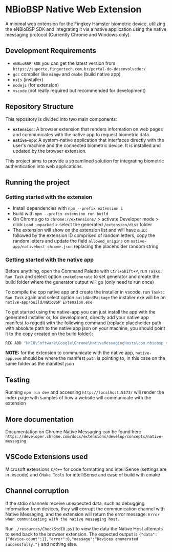 # NBioBSP Native Web Extension

A minimal web extension for the Fingkey Hamster biometric device, utilizing the eNBioBSP SDK and integrating it via a native application using the native messaging protocol (Currently Chrome and Windows only).

## Development Requirements

- `eNBioBSP SDK` you can get the latest version from `https://suporte.fingertech.com.br/portal-do-desenvolvedor/`
- `gcc` compiler like `mingw` and `cmake` (build native app)
- `nsis` (installer)
- `nodejs` (for extension)
- `vscode` (not really required but recommended for development)

## Repository Structure

This repository is divided into two main components:

- **`extension`**: A browser extension that renders information on web pages and communicates with the native app to request biometric data.
- **`native-app`**: A system-native application that interfaces directly with the user's machine and the connected biometric device. It is installed and updated by the browser extension.

This project aims to provide a streamlined solution for integrating biometric authentication into web applications.

## Running the project

### Getting started with the extension

- Install dependencies with `npm --prefix extension i`
- Build with `npm --prefix extension run build`
- On Chrome go to `chrome://extensions/` > activate Developer mode > click `Load unpacked` > select the generated `/extension/dist` folder
- The extension will show on the extension list and will have a `ID:` followed by the extension ID comprised of random letters, copy the random letters and update the field `allowed_origins` on `native-app/nativehost-chrome.json` replacing the placeholder random string

### Getting started with the native app

Before anything, open the Command Palette with `Ctrl+Shift+P`, run `Tasks: Run Task` and select option `cmakeGenerate` to set generator and create the build folder where the generator output will go (only need to run once)

To compile the cpp native app and create the installer in vscode, run `Tasks: Run Task` again and select option `buildAndPackage` the installer exe will be on `native-app/build/NBioBSP Extension.exe`

To get started using the native-app you can just install the app with the generated installer or, for development, directly add your native app manifest to regedit with the following command (replace placeholder path with absolute path to the native app json on your machine, you should point it to the copy created on the build folder):

```bash
REG ADD "HKCU\Software\Google\Chrome\NativeMessagingHosts\com.nbiobsp_native_web_ext" /ve /t REG_SZ /d "C:\path\to\build\nativehost-chrome.json" /f
```

**NOTE:** for the extension to communicate with the native app, `native-app.exe` should be where the manifest `path` is pointing to, in this case on the same folder as the manifest json

## Testing

Running `npm run dev` and accessing `http://localhost:5173/` will render the index page with samples of how a website will communicate with the extension

## More documentation

Documentation on Chrome Native Messaging can be found here `https://developer.chrome.com/docs/extensions/develop/concepts/native-messaging`

## VSCode Extensions used

Microsoft extensions `C/C++` for code formatting and intelliSense (settings are in .vscode) and `CMake Tools` for intelliSense and ease of build with cmake

## Channel corruption

If the stdio channels receive unexpected data, such as debugging information from devices, they will corrupt the communication channel with Native Messaging, and the extension will return the error message: `Error when communicating with the native messaging host.`

Run `./resources/CheckStdIO.ps1` to view the data the Native Host attempts to send back to the browser extension. The expected output is `{"data":{"device-count":1},"error":0,"message":"Devices enumerated successfully."}` and nothing else.
